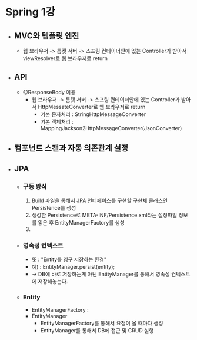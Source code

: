 # Spring 1강
+ ## MVC와 템플릿 엔진
  + 웹 브라우저 -> 톰캣 서버 -> 스프링 컨테이너안에 있는 Controller가 받아서 viewResolver로 웹 브라우저로 return
+ ## API
  + @ResponseBody 이용
    + 웹 브라우저 -> 톰캣 서버 -> 스프링 컨테이너안에 있는 Controller가 받아서 HttpMessateConverter로 웹 브라우저로 return
      + 기본 문자처리 : StringHttpMessageConverter
      + 기본 객체처리 : MappingJackson2HttpMessageConverter(JsonConverter)
+  ## 컴포넌트 스캔과 자동 의존관계 설정
+ ## JPA
  + ### 구동 방식
    1. Build 파일을 통해서 JPA 인터페이스를 구현할 구현체 클래스인 Persistence를 생성
    2. 생성한 Persistence로 META-INF/Persistence.xml라는 설정파일 정보를 읽은 후 EntityManagerFactory를 생성
    3. 
  + ### 영속성 컨텍스트
    + 뜻 : "Entity를 영구 저장하는 환경" 
    + 예) : EntityManager.persist(entity);
    + -> DB에 바로 저장하는게 아닌 EntityManager를 통해서 영속성 컨텍스트에 저장해놓는다.
  + ### Entity
    + EntityManagerFactory : 
    + EntityManager 
      + EntityManagerFactory를 통해서 요청이 올 때마다 생성
      + EntityManager를 통해서 DB에 접근 및 CRUD 실행